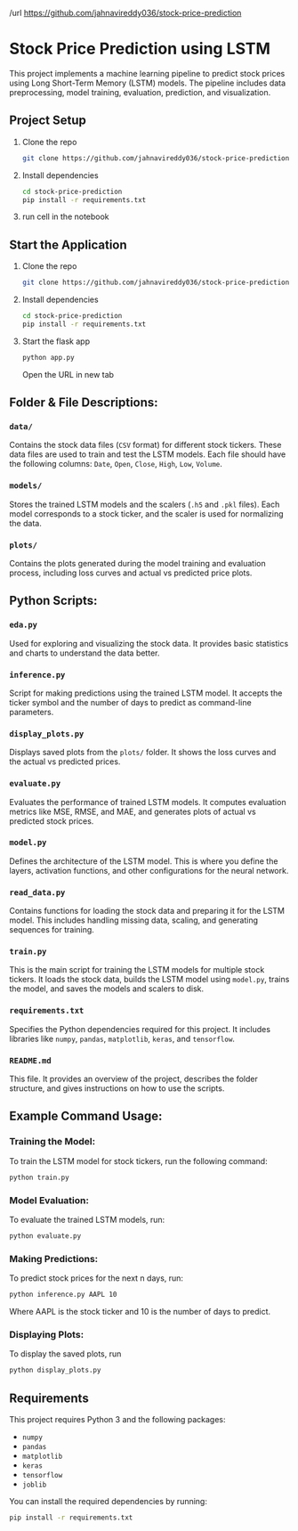 /url https://github.com/jahnavireddy036/stock-price-prediction
# Stock Price Prediction using LSTM

This project implements a machine learning pipeline to predict stock prices using Long Short-Term Memory (LSTM) models. The pipeline includes data preprocessing, model training, evaluation, prediction, and visualization.

## Project Setup
1. Clone the repo
   ```bash
   git clone https://github.com/jahnavireddy036/stock-price-prediction.git
   ```
2. Install dependencies
   ```bash
   cd stock-price-prediction
   pip install -r requirements.txt
   ```
3. run cell in the notebook

## Start the Application
1. Clone the repo
   ```bash
   git clone https://github.com/jahnavireddy036/stock-price-prediction.git
   ```
2. Install dependencies
   ```bash
   cd stock-price-prediction
   pip install -r requirements.txt
   ```
3. Start the flask app
   ```bash
   python app.py
   ```
   Open the URL in new tab
## Folder & File Descriptions:

### **`data/`**
Contains the stock data files (`CSV` format) for different stock tickers. These data files are used to train and test the LSTM models. Each file should have the following columns: `Date`, `Open`, `Close`, `High`, `Low`, `Volume`.

### **`models/`**
Stores the trained LSTM models and the scalers (`.h5` and `.pkl` files). Each model corresponds to a stock ticker, and the scaler is used for normalizing the data.

### **`plots/`**
Contains the plots generated during the model training and evaluation process, including loss curves and actual vs predicted price plots.

## Python Scripts:

### **`eda.py`**
Used for exploring and visualizing the stock data. It provides basic statistics and charts to understand the data better.

### **`inference.py`**
Script for making predictions using the trained LSTM model. It accepts the ticker symbol and the number of days to predict as command-line parameters.

### **`display_plots.py`**
Displays saved plots from the `plots/` folder. It shows the loss curves and the actual vs predicted prices.

### **`evaluate.py`**
Evaluates the performance of trained LSTM models. It computes evaluation metrics like MSE, RMSE, and MAE, and generates plots of actual vs predicted stock prices.

### **`model.py`**
Defines the architecture of the LSTM model. This is where you define the layers, activation functions, and other configurations for the neural network.

### **`read_data.py`**
Contains functions for loading the stock data and preparing it for the LSTM model. This includes handling missing data, scaling, and generating sequences for training.

### **`train.py`**
This is the main script for training the LSTM models for multiple stock tickers. It loads the stock data, builds the LSTM model using `model.py`, trains the model, and saves the models and scalers to disk.

### **`requirements.txt`**
Specifies the Python dependencies required for this project. It includes libraries like `numpy`, `pandas`, `matplotlib`, `keras`, and `tensorflow`.


### **`README.md`**
This file. It provides an overview of the project, describes the folder structure, and gives instructions on how to use the scripts.

## Example Command Usage:

### **Training the Model**: 
To train the LSTM model for stock tickers, run the following command:
```bash
python train.py
```
### **Model Evaluation**:
To evaluate the trained LSTM models, run:
```bash
python evaluate.py
```

### **Making Predictions:**
To predict stock prices for the next n days, run:
```bash
python inference.py AAPL 10
```
Where AAPL is the stock ticker and 10 is the number of days to predict.

### **Displaying Plots:**
To display the saved plots, run
```bash
python display_plots.py
```

## Requirements

This project requires Python 3 and the following packages:

- `numpy`
- `pandas`
- `matplotlib`
- `keras`
- `tensorflow`
- `joblib`

You can install the required dependencies by running:

```bash
pip install -r requirements.txt



